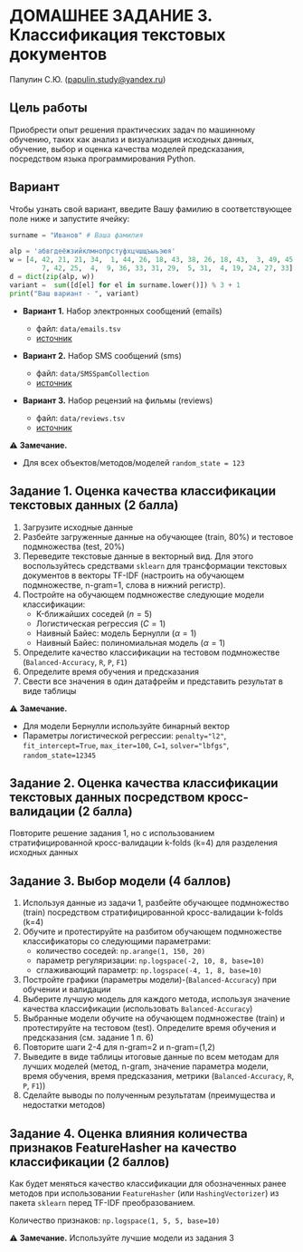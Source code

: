 # ДОМАШНЕЕ ЗАДАНИЕ 3. Классификация текстовых документов

Папулин С.Ю. (papulin.study@yandex.ru)

## Цель работы

Приобрести опыт решения практических задач по машинному обучению, таких как анализ и визуализация исходных данных, обучение, выбор и оценка качества моделей предсказания, посредством языка программирования Python.

## Вариант 

Чтобы узнать свой вариант, введите Вашу фамилию в соответствующее поле ниже и запустите ячейку:

```python
surname = "Иванов" # Ваша фамилия

alp = 'абвгдеёжзийклмнопрстуфхцчшщъыьэюя'
w = [4, 42, 21, 21, 34,  1, 44, 26, 18, 43, 38, 26, 18, 43,  3, 49, 45,
        7, 42, 25,  4,  9, 36, 33, 31, 29,  5, 31,  4, 19, 24, 27, 33]
d = dict(zip(alp, w))
variant =  sum([d[el] for el in surname.lower()]) % 3 + 1
print("Ваш вариант - ", variant)
```


- **Вариант 1.** Набор электронных сообщений (emails)
    - файл: `data/emails.tsv`
    - [источник](http://csmining.org/index.php/spam-email-datasets.html)

- **Вариант 2.** Набор SMS сообщений (sms)
    - файл: `data/SMSSpamCollection`
    - [источник](https://archive.ics.uci.edu/ml/datasets/SMS+Spam+Collection)

- **Вариант 3.** Набор рецензий на фильмы (reviews)
    - файл: `data/reviews.tsv`
    - [источник](http://www.cs.cornell.edu/people/pabo/movie-review-data/)

⚠️ **Замечание.** 
- Для всех объектов/методов/моделей `random_state = 123`


## Задание 1. Оценка качества классификации текстовых данных (2 балла)

1. Загрузите исходные данные
2. Разбейте загруженные данные на обучающее (train, 80%) и тестовое подмножества (test, 20%)
3. Переведите текстовые данные в векторный вид. Для этого воспользуйтесь средствами `sklearn` для трансформации текстовых документов в векторы TF-IDF (настроить на обучающем подмножестве, n-gram=1, слова в нижний регистр). 
4. Постройте на обучающем подмножестве следующие модели классификации:
    - K-ближайших соседей ($n=5$)
    - Логистическая регрессия ($C=1$)
    - Наивный Байес: модель Бернулли ($\alpha=1$)
    - Наивный Байес: полиномиальная модель ($\alpha=1$)
5. Определите качество классификации на тестовом подмножестве (`Balanced-Accuracy`, `R`, `P`, `F1`)
6. Определите время обучения и предсказания
7. Свести все значения в один датафрейм и представить результат в виде таблицы

⚠️ **Замечание.** 
- Для модели Бернулли используйте бинарный вектор
- Параметры логистической регрессии: `penalty="l2"`, `fit_intercept=True`, `max_iter=100`, `C=1`, `solver="lbfgs"`, `random_state=12345`

## Задание 2. Оценка качества классификации текстовых данных посредством кросс-валидации (2 балла)

Повторите решение задания 1, но с использованием стратифицированной кросс-валидации k-folds (k=4) для разделения исходных данных

## Задание 3. Выбор модели (4 баллов)

1. Используя данные из задачи 1, разбейте обучающее подмножество (train) посредством стратифицированной кросс-валидации k-folds (k=4)
2. Обучите и протестируйте на разбитом обучающем подмножестве классификаторы со следующими параметрами:
    - количество соседей: `np.arange(1, 150, 20)`
    - параметр регуляризации: `np.logspace(-2, 10, 8, base=10)`
    - сглаживающий параметр: `np.logspace(-4, 1, 8, base=10)`
3. Постройте графики (параметры модели)-(`Balanced-Accuracy`) при обучении и валидации
4. Выберите лучшую модель для каждого метода, используя значение качества классификации (использовать `Balanced-Accuracy`)
5. Выбранные модели обучите на обучающем подмножестве (train) и протестируйте на тестовом (test). Определите время обучения и предсказания (см. задание 1 п. 6)
6. Повторите шаги 2-4 для n-gram=2 и n-gram=(1,2)
7. Выведите в виде таблицы итоговые данные по всем методам для лучших моделей (метод, n-gram, значение параметра модели, время обучения, время предсказания, метрики (`Balanced-Accuracy`, `R`, `P`, `F1`))
8. Сделайте выводы по полученным результатам (преимущества и недостатки методов)

## Задание 4. Оценка влияния количества признаков FeatureHasher на качество классификации (2 баллов)

Как будет меняться качество классификации для обозначенных ранее методов при использовании `FeatureHasher` (или `HashingVectorizer`) из пакета `sklearn` перед TF-IDF преобразованием.

Количество признаков: `np.logspace(1, 5, 5, base=10)`

⚠️ **Замечание.** Используйте лучшие модели из задания 3